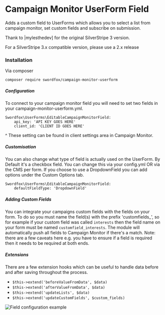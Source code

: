 # Campaign Monitor UserForm Field
Adds a custom field to UserForms which allows you to select a
list from campaign monitor, set custom fields and subscribe on submission.

Thank to |mylesthedev] for the original SilverStripe 3 version.

For a SilverStripe 3.x compatible version, please use a 2.x release

### Installation
Via composer
```
composer require swordfox/campaign-monitor-userform
```
##### Configuration
To connect to your campaign monitor field you will need to set two fields in your campaign-monitor-userform.yml.
```
Swordfox\UserForms\EditableCampaignMonitorField:
    api_key: 'API KEY GOES HERE'
    client_id: 'CLIENT ID GOES HERE'
```
^ These setting can be found in client settings area in Campaign Monitor.

##### Customisation
You can also change what type of field is actually used on the UserForm.
By Default it's a checkbox field. You can change this via your config.yml OR via the CMS per form.
If you choose to use a DropdownField you can add options under the Custom Options tab.
```
Swordfox\UserForms\EditableCampaignMonitorField:
    defaultFieldType: 'DropdownField'
```

##### Adding Custom Fields
You can integrate your campaigns custom fields with the fields on your form.
To do so you must name the field(s) with the prefix 'customfields_', so for example if your custom field was
called `interests` then the field name on your form must be named `customfield_interests`.
The module will automatically push all fields to Campaign Monitor if there's a match.
Note: there are a few caveats here e.g. you have to ensure if a field is required then it needs to be required at both ends.

##### Extensions
There are a few extension hooks which can be useful to handle data before and after saving throughout the process.
+ `$this->extend('beforeValueFromData', $data)`
+ `$this->extend('afterValueFromData', $data)`
+ `$this->extend('updateLists', $data)`
+ `$this->extend('updateCustomFields', $custom_fields)`


![Field configuration example](https://i.imgur.com/Miqr0Pq.png)
